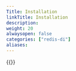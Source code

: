 ```yaml
---
Title: Installation
linkTitle: Installation
description:
weight: 20
alwaysopen: false
categories: ["redis-di"]
aliases: 
---
```


{{<allchildren style="h2" description="true"/>}}